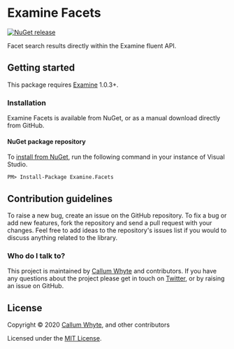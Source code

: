 # Examine Facets

[![NuGet release](https://img.shields.io/nuget/v/Examine.Facets.svg)](https://www.nuget.org/packages/Examine.Facets/)

Facet search results directly within the Examine fluent API.

## Getting started

This package requires [Examine](https://github.com/shazwazza/examine) 1.0.3+.

### Installation

Examine Facets is available from NuGet, or as a manual download directly from GitHub.

#### NuGet package repository

To [install from NuGet](https://www.nuget.org/packages/Examine.Facets/), run the following command in your instance of Visual Studio.

    PM> Install-Package Examine.Facets

## Contribution guidelines

To raise a new bug, create an issue on the GitHub repository. To fix a bug or add new features, fork the repository and send a pull request with your changes. Feel free to add ideas to the repository's issues list if you would to discuss anything related to the library.

### Who do I talk to?

This project is maintained by [Callum Whyte](https://callumwhyte.com/) and contributors. If you have any questions about the project please get in touch on [Twitter](https://twitter.com/callumbwhyte), or by raising an issue on GitHub.

## License

Copyright &copy; 2020 [Callum Whyte](https://callumwhyte.com/), and other contributors

Licensed under the [MIT License](LICENSE.md).